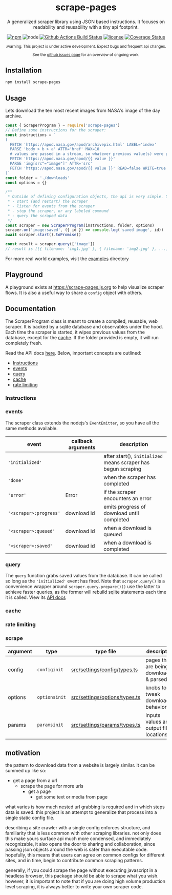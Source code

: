 <div align="center">

# scrape-pages

A generalized scraper library using JSON based instructions.
It focuses on readability and reusability with a tiny api footprint.

[![npm](https://img.shields.io/npm/v/scrape-pages.svg)](https://www.npmjs.com/package/scrape-pages)
![node](https://img.shields.io/node/v/scrape-pages.svg?style=flat)
[![Github Actions Build Status](https://img.shields.io/endpoint.svg?url=https%3A%2F%2Factions-badge.atrox.dev%2Fandykais%2Fscrape-pages%2Fbadge&label=build)](https://actions-badge.atrox.dev/andykais/scrape-pages/goto)
[![license](https://img.shields.io/github/license/mashape/apistatus.svg)](https://github.com/andykais/scrape-pages/blob/master/LICENSE)
[![Coverage Status](https://coveralls.io/repos/github/andykais/scrape-pages/badge.svg?branch=master)](https://coveralls.io/github/andykais/scrape-pages?branch=master)

<sub>
:warning: This project is under active development. Expect bugs and frequent api changes.

See the  <a href="https://github.com/andykais/scrape-pages/projects">github issues page</a> for an overview of ongoing work.
</sub>
</div>

## Installation

```bash
npm install scrape-pages
```

## Usage

Lets download the ten most recent images from NASA's image of the day archive.

```javascript
const { ScraperProgram } = require('scrape-pages')
// Define some instructions for the scraper:
const instructions = `
(
  FETCH 'https://apod.nasa.gov/apod/archivepix.html' LABEL='index'
  PARSE 'body > b > a' ATTR='href' MAX=10
  # values are passed in a stream, so whatever previous value(s) were parsed above, are each passed below
  FETCH 'https://apod.nasa.gov/apod/{{ value }}'
  PARSE 'img[src^="image"]' ATTR='src'
  FETCH 'https://apod.nasa.gov/apod/{{ value }}' READ=false WRITE=true LABEL='image'
)`
const folder = './downloads'
const options = {}

/**
 * Outside of defining configuration objects, the api is very simple. You have the ability to:
 * - start (and restart) the scraper
 * - listen for events from the scraper
 * - stop the scraper, or any labeled command
 * - query the scraped data
 */
const scraper = new ScraperProgram(instructions, folder, options)
scraper.on('image:saved', ({ id }) => console.log('saved image', id))
await scraper.start().toPromise()

const result = scraper.query(['image'])
// result is [[{ filename: 'img1.jpg' }, { filename: 'img2.jpg' }, ...]]
```

For more real world examples, visit the [examples](examples) directory

## Playground
A playground exists at https://scrape-pages.js.org to help visualize scraper flows. It is also a useful way to
share a `config` object with others.

## Documentation

The ScraperProgram class is meant to create a compiled, reusable, web scraper. It is backed by a sqlite
database and observables under the hood. Each time the scraper is started, it wipes previous values from the
database, except for the [cache](#cache). If the folder provided is empty, it will run completely fresh.

Read the API docs [here](). Below, important concepts are outlined:
- [Instructions](#instructions)
- [events](#events)
- [query](#query)
- [cache](#cache)
- [rate limiting](#rate-limiting)

### Instructions
### events
The scraper class extends the nodejs's `EventEmitter`, so you have all the same methods available.

| event                  | callback arguments | description                                                    |
| ---------------------- | ------------------ | ------------------------------------------                     |
| `'initialized'`        |                    | after start(), `initialized` means scraper has begun scraping |
| `'done'`               |                    | when the scraper has completed                                 |
| `'error'`              | Error              | if the scraper encounters an error                             |
| `'<scraper>:progress'` | download id        | emits progress of download until completed                     |
| `'<scraper>:queued'`   | download id        | when a download is queued                                      |
| `'<scraper>:saved'`    | download id        | when a download is completed                                   |
### query
The `query` function grabs saved values from the database. It can be called so long as the `'initialized'` event has fired. Note that `scraper.query()` is a convenience wrapper around `scraper.query.prepare()()` use the latter to achieve faster queries, as the former will rebuild sqlite statements each time it is called. View its [API docs]()

### cache
### rate limiting


### scrape

| argument | type          | type file                                                      | description                                  |
| -------- | ------------- | -------------------------------------------------------------- | -----------------------------                |
| config   | `configinit`  | [src/settings/config/types.ts](src/settings/config/types.ts)   | pages that are being downloaded & parsed |
| options  | `optionsinit` | [src/settings/options/types.ts](src/settings/options/types.ts) | knobs to tweak download behavior
| params   | `paramsinit`  | [src/settings/params/types.ts](src/settings/params/types.ts)   | inputs values and output file locations

## motivation

the pattern to download data from a website is largely similar. it can be summed up like so:

- get a page from a url
  - scrape the page for more urls
    - get a page
      - get some text or media from page

what varies is how much nested url grabbing is required and in which steps data is saved.
this project is an attempt to generalize that process into a single static config file.

describing a site crawler with a single config enforces structure, and familiarity that is less common with
other scraping libraries. not only does this make yours surface api much more condensed, and immediately
recognizable, it also opens the door to sharing and collaboration, since passing json objects around the web
is safer than executable code.
hopefully, this means that users can agree on common configs for different sites, and in time, begin to contribute common scraping patterns.

generally, if you could scrape the page without executing javascript in a headless browser,
this package should be able to scrape what you wish. however, it is important to note that if you are doing high volume production level scraping, it is always better to write
your own scraper code.

